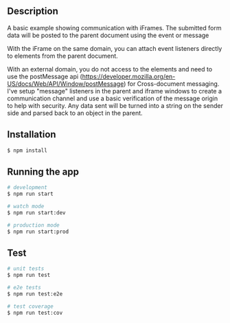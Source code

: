 

## Description

A basic example showing communication with iFrames. The submitted form data will be posted to the parent document using the event or message 

With the iFrame on the same domain, you can attach event listeners directly to elements from the parent document. 

With an external domain, you do not access to the elements and need to use the postMessage api (https://developer.mozilla.org/en-US/docs/Web/API/Window/postMessage) for Cross-document messaging. I've setup "message" listeners in the parent and iframe windows to create a communication channel and use a basic verification of the message origin to help with security. Any data sent will be turned into a string on the sender side and parsed back to an object in the parent. 

## Installation

```bash
$ npm install
```

## Running the app

```bash
# development
$ npm run start

# watch mode
$ npm run start:dev

# production mode
$ npm run start:prod
```

## Test

```bash
# unit tests
$ npm run test

# e2e tests
$ npm run test:e2e

# test coverage
$ npm run test:cov
```
